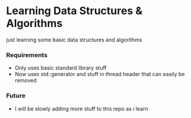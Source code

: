
# Learning Data Structures & Algorithms
just learning some basic data structures and algorithms

### Requirements
- Only uses basic standard library stuff
- Now uses std::generator and stuff in thread
header that can easily be removed

### Future
- I will be slowly adding more stuff to this repo as i learn
